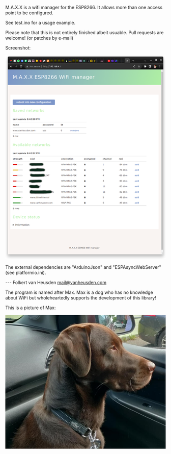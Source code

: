 M.A.X.X is a wifi manager for the ESP8266. It allows more than one access point to be configured.

See test.ino for a usage example.

Please note that this is not entirely finished albeit usuable.
Pull requests are welcome! (or patches by e-mail)

Screenshot:

![(screenshot)](images/M.A.X.X-screenshot001.png)

The external dependencies are "ArduinoJson" and "ESPAsyncWebServer" (see platformio.ini).


--- Folkert van Heusden <mail@vanheusden.com>




The program is named after Max. Max is a dog who has no knowledge about WiFi but wholeheartedly supports the development of this library!

This is a picture of Max:

![(picture of Max)](images/max.jpg)
